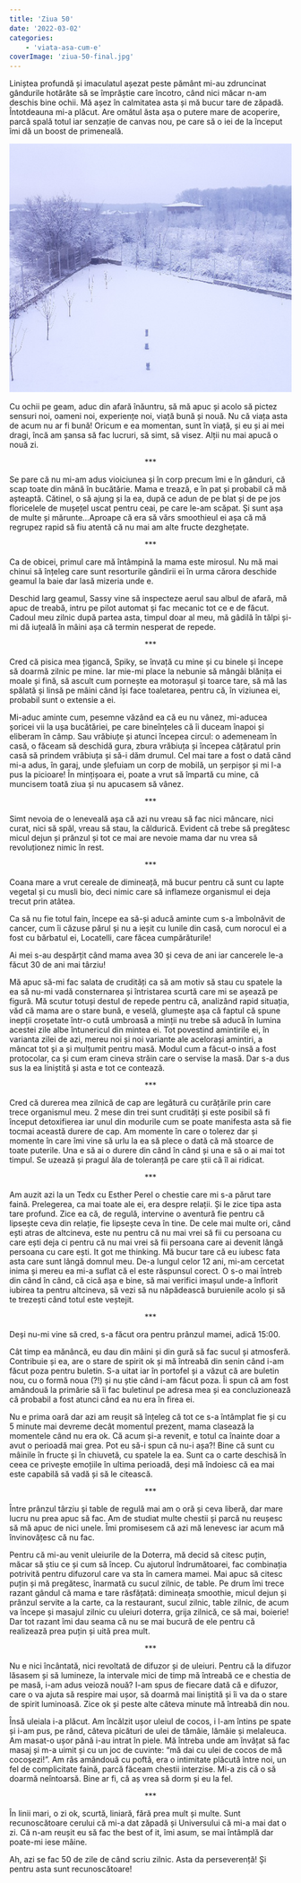 ```yaml
---
title: 'Ziua 50'
date: '2022-03-02'
categories:
    - 'viata-asa-cum-e'
coverImage: 'ziua-50-final.jpg'
---
```


Liniștea profundă și imaculatul așezat peste pământ mi-au zdruncinat gândurile hotărâte să se împrăștie care încotro, când nici măcar n-am deschis bine ochii. Mă așez în calmitatea asta și mă bucur tare de zăpadă. Întotdeauna mi-a plăcut. Are omătul ăsta așa o putere mare de acoperire, parcă spală totul iar senzație de canvas nou, pe care să o iei de la început îmi dă un boost de primeneală.

![](images/ziua-50-2-3.jpeg)

Cu ochii pe geam, aduc din afară înăuntru, să mă apuc și acolo să pictez sensuri noi, oameni noi, experiențe noi, viață bună și nouă. Nu că viața asta de acum nu ar fi bună! Oricum e ea momentan, sunt în viață, și eu și ai mei dragi, încă am șansa să fac lucruri, să simt, să visez. Alții nu mai apucă o nouă zi.

<p style="text-align: center;">***</p>

Se pare că nu mi-am adus vioiciunea și în corp precum îmi e în gânduri, că scap toate din mână în bucătărie. Mama e trează, e în pat și probabil că mă așteaptă. Cătinel, o să ajung și la ea, după ce adun de pe blat și de pe jos floricelele de mușețel uscat pentru ceai, pe care le-am scăpat. Și sunt așa de multe și mărunte…Aproape că era să vărs smoothieul ei așa că mă regrupez rapid să fiu atentă că nu mai am alte fructe dezghețate.

<p style="text-align: center;">***</p>

Ca de obicei, primul care mă întâmpină la mama este mirosul. Nu mă mai chinui să înțeleg care sunt resorturile gândirii ei în urma cărora deschide geamul la baie dar lasă mizeria unde e.

Deschid larg geamul, Sassy vine să inspecteze aerul sau albul de afară, mă apuc de treabă, intru pe pilot automat și fac mecanic tot ce e de făcut. Cadoul meu zilnic după partea asta, timpul doar al meu, mă gâdilă în tălpi și-mi dă iuțeală în mâini așa că termin nesperat de repede.

<p style="text-align: center;">***</p>

Cred că pisica mea țigancă, Spiky, se învață cu mine și cu binele și începe să doarmă zilnic pe mine. Iar mie-mi place la nebunie să mângâi blănița ei moale și fină, să ascult cum pornește ea motorașul și toarce tare, să mă las spălată și linsă pe mâini când își face toaletarea, pentru că, în viziunea ei, probabil sunt o extensie a ei.

Mi-aduc aminte cum, pesemne văzând ea că eu nu vânez, mi-aducea șoricei vii la ușa bucătăriei, pe care bineînțeles că îi duceam înapoi și eliberam în câmp. Sau vrăbiuțe și atunci începea circul: o ademeneam în casă, o făceam să deschidă gura, zbura vrăbiuța și începea cățăratul prin casă să prindem vrăbiuța și să-i dăm drumul. Cel mai tare a fost o dată când mi-a adus, în garaj, unde șlefuiam un corp de mobilă, un șerpișor și mi l-a pus la picioare! În mințișoara ei, poate a vrut să împartă cu mine, că muncisem toată ziua și nu apucasem să vânez.

<p style="text-align: center;">***</p>

Simt nevoia de o leneveală așa că azi nu vreau să fac nici mâncare, nici curat, nici să spăl, vreau să stau, la căldurică. Evident că trebe să pregătesc micul dejun și prânzul și tot ce mai are nevoie mama dar nu vrea să revoluționez nimic în rest.

<p style="text-align: center;">***</p>

Coana mare a vrut cereale de dimineață, mă bucur pentru că sunt cu lapte vegetal și cu musli bio, deci nimic care să inflameze organismul ei deja trecut prin atâtea.

Ca să nu fie totul fain, începe ea să-și aducă aminte cum s-a îmbolnăvit de cancer, cum îi căzuse părul și nu a ieșit cu lunile din casă, cum norocul ei a fost cu bărbatul ei, Locatelli, care făcea cumpărăturile!

Ai mei s-au despărțit când mama avea 30 și ceva de ani iar cancerele le-a făcut 30 de ani mai târziu!

Mă apuc să-mi fac salata de crudități ca să am motiv să stau cu spatele la ea să nu-mi vadă consternarea și întristarea scurtă care mi se așează pe figură. Mă scutur totuși destul de repede pentru că, analizând rapid situația, văd că mama are o stare bună, e veselă, glumește așa că faptul că spune inepții croșetate într-o cută umbroasă a minții nu trebe să aducă în lumina acestei zile albe întunericul din mintea ei. Tot povestind amintirile ei, în varianta zilei de azi, mereu noi și noi variante ale acelorași amintiri, a mâncat tot și a și mulțumit pentru masă. Modul cum a făcut-o insă a fost protocolar, ca și cum eram cineva străin care o servise la masă. Dar s-a dus sus la ea liniștită și asta e tot ce contează.

<p style="text-align: center;">***</p>

Cred că durerea mea zilnică de cap are legătură cu curățările prin care trece organismul meu. 2 mese din trei sunt crudități și este posibil să fi început detoxifierea iar unul din modurile cum se poate manifesta asta să fie tocmai această durere de cap. Am momente în care o tolerez dar și momente în care îmi vine să urlu la ea să plece o dată că mă stoarce de toate puterile. Una e să ai o durere din când în când și una e să o ai mai tot timpul. Se uzează și pragul ăla de toleranță pe care știi că îl ai ridicat.

<p style="text-align: center;">***</p>

Am auzit azi la un Tedx cu Esther Perel o chestie care mi s-a părut tare faină. Prelegerea, ca mai toate ale ei, era despre relații. Și le zice tipa asta tare profund. Zice ea că, de regulă, intervine o aventură fie pentru că lipsește ceva din relație, fie lipsește ceva în tine. De cele mai multe ori, când ești atras de altcineva, este nu pentru că nu mai vrei să fii cu persoana cu care ești deja ci pentru că nu mai vrei să fii persoana care ai devenit lângă persoana cu care ești. It got me thinking. Mă bucur tare că eu iubesc fata asta care sunt lângă domnul meu. De-a lungul celor 12 ani, mi-am cercetat inima și mereu ea mi-a suflat că el este răspunsul corect. O s-o mai întreb din când în când, că cică așa e bine, să mai verifici imașul unde-a înflorit iubirea ta pentru altcineva, să vezi să nu năpădească buruienile acolo și să te trezești când totul este veștejit.

<p style="text-align: center;">***</p>

Deși nu-mi vine să cred, s-a făcut ora pentru prânzul mamei, adică 15:00.

Cât timp ea mănâncă, eu dau din mâini și din gură să fac sucul și atmosferă. Contribuie și ea, are o stare de spirit ok și mă întreabă din senin când i-am făcut poza pentru buletin. S-a uitat iar în portofel și a văzut că are buletin nou, cu o formă noua (?!) și nu știe când i-am făcut poza. Îi spun că am fost amândouă la primărie să îi fac buletinul pe adresa mea și ea concluzionează că probabil a fost atunci când ea nu era în firea ei.

Nu e prima oară dar azi am reușit să înțeleg că tot ce s-a întâmplat fie și cu 5 minute mai devreme decât momentul prezent, mama clasează la momentele când nu era ok. Că acum și-a revenit, e totul ca înainte doar a avut o perioadă mai grea. Pot eu să-i spun că nu-i așa?! Bine că sunt cu mâinile în fructe și în chiuvetă, cu spatele la ea. Sunt ca o carte deschisă în ceea ce privește emoțiile în ultima perioadă, deși mă îndoiesc că ea mai este capabilă să vadă și să le citească.

<p style="text-align: center;">***</p>

Între prânzul târziu și table de regulă mai am o oră și ceva liberă, dar mare lucru nu prea apuc să fac. Am de studiat multe chestii și parcă nu reușesc să mă apuc de nici unele. Îmi promisesem că azi mă lenevesc iar acum mă învinovățesc că nu fac.

Pentru că mi-au venit uleiurile de la Doterra, mă decid să citesc puțin, măcar să știu ce și cum să încep. Cu ajutorul îndrumătoarei, fac combinația potrivită pentru difuzorul care va sta în camera mamei. Mai apuc să citesc puțin și mă pregătesc, înarmată cu sucul zilnic, de table. Pe drum îmi trece razant gândul că mama e tare răsfățată: dimineața smoothie, micul dejun și prânzul servite a la carte, ca la restaurant, sucul zilnic, table zilnic, de acum va începe și masajul zilnic cu uleiuri doterra, grija zilnică, ce să mai, boierie! Dar tot razant îmi dau seama că nu se mai bucură de ele pentru că realizează prea puțin și uită prea mult.

<p style="text-align: center;">***</p>

Nu e nici încântată, nici revoltată de difuzor și de uleiuri. Pentru că la difuzor lăsasem și să lumineze, la intervale mici de timp mă întreabă ce e chestia de pe masă, i-am adus veioză nouă? I-am spus de fiecare dată că e difuzor, care o va ajuta să respire mai ușor, să doarmă mai liniștită și îi va da o stare de spirit luminoasă. Zice ok și peste alte câteva minute mă întreabă din nou.

Însă uleiala i-a plăcut. Am încălzit ușor uleiul de cocos, i l-am întins pe spate și i-am pus, pe rând, câteva picături de ulei de tămâie, lămâie și melaleuca. Am masat-o ușor până i-au intrat în piele. Mă întreba unde am învățat să fac masaj și m-a uimit și cu un joc de cuvinte: “mă dai cu ulei de cocos de mă cocoșezi!”. Am râs amândouă cu poftă, era o intimitate plăcută între noi, un fel de complicitate faină, parcă făceam chestii interzise. Mi-a zis că o să doarmă neîntoarsă. Bine ar fi, că aș vrea să dorm și eu la fel.

<p style="text-align: center;">***</p>

În linii mari, o zi ok, scurtă, liniară, fără prea mult și multe. Sunt recunoscătoare cerului că mi-a dat zăpadă și Universului că mi-a mai dat o zi. Că n-am reușit eu să fac the best of it, îmi asum, se mai întâmplă dar poate-mi iese mâine.

Ah, azi se fac 50 de zile de când scriu zilnic. Asta da perseverență! Și pentru asta sunt recunoscătoare!
